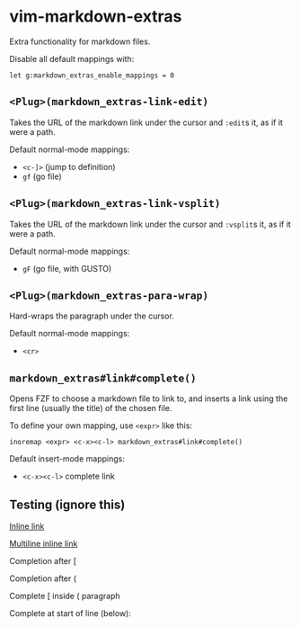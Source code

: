 # vim-markdown-extras

Extra functionality for markdown files.

Disable all default mappings with:

```vim
let g:markdown_extras_enable_mappings = 0
```

## `<Plug>(markdown_extras-link-edit)`

Takes the URL of the markdown link under the cursor and `:edit`s it, as if it
were a path.

Default normal-mode mappings:

 - `<c-]>` (jump to definition)
 - `gf` (go file)

## `<Plug>(markdown_extras-link-vsplit)`

Takes the URL of the markdown link under the cursor and `:vsplit`s it, as if it
were a path.

Default normal-mode mappings:

 - `gF` (go file, with GUSTO)

## `<Plug>(markdown_extras-para-wrap)`

Hard-wraps the paragraph under the cursor.

Default normal-mode mappings:

 - `<cr>`

## `markdown_extras#link#complete()`

Opens FZF to choose a markdown file to link to, and inserts a link using the
first line (usually the title) of the chosen file.

To define your own mapping, use `<expr>` like this:

```vim
inoremap <expr> <c-x><c-l> markdown_extras#link#complete()
```

Default insert-mode mappings:

 - `<c-x><c-l>` complete link

## Testing (ignore this)

[Inline link](ftplugin/markdown.vim)

[Multiline
inline
link](autoload/markdown_extras/link.vim)

Completion after [

Completion after (

Complete [ inside ( paragraph

Complete at start of line (below):


